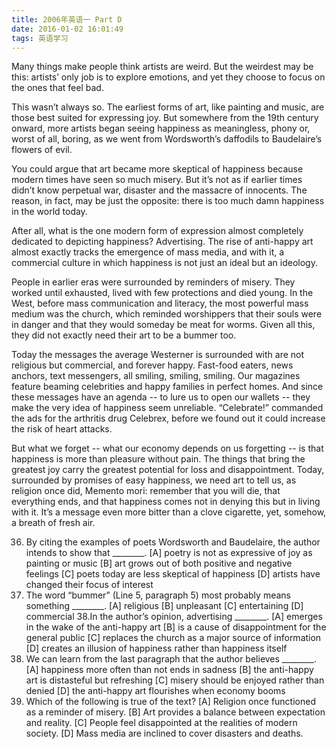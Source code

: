 ```yaml
---
title: 2006年英语一 Part D
date: 2016-01-02 16:01:49
tags: 英语学习
---
```


Many things make people think artists are weird. But the weirdest may be this: artists’ only job is to explore emotions, and yet they choose to focus on the ones that feel bad.<!--more-->

This wasn’t always so. The earliest forms of art, like painting and music, are those best suited for expressing joy. But somewhere from the 19th century onward, more artists began seeing happiness as meaningless, phony or, worst of all, boring, as we went from Wordsworth’s daffodils to Baudelaire’s flowers of evil.

You could argue that art became more skeptical of happiness because modern times have seen so much misery. But it’s not as if earlier times didn’t know perpetual war, disaster and the massacre of innocents. The reason, in fact, may be just the opposite: there is too much damn happiness in the world today.

After all, what is the one modern form of expression almost completely dedicated to depicting happiness? Advertising. The rise of anti-happy art almost exactly tracks the emergence of mass media, and with it, a commercial culture in which happiness is not just an ideal but an ideology.

People in earlier eras were surrounded by reminders of misery. They worked until exhausted, lived with few protections and died young. In the West, before mass communication and literacy, the most powerful mass medium was the church, which reminded worshippers that their souls were in danger and that they would someday be meat for worms. Given all this, they did not exactly need their art to be a bummer too.

Today the messages the average Westerner is surrounded with are not religious but commercial, and forever happy. Fast-food eaters, news anchors, text messengers, all smiling, smiling, smiling. Our magazines feature beaming celebrities and happy families in perfect homes. And since these messages have an agenda -- to lure us to open our wallets -- they make the very idea of happiness seem unreliable. “Celebrate!” commanded the ads for the arthritis drug Celebrex, before we found out it could increase the risk of heart attacks.

But what we forget -- what our economy depends on us forgetting -- is that happiness is more than pleasure without pain. The things that bring the greatest joy carry the greatest potential for loss and disappointment. Today, surrounded by promises of easy happiness, we need art to tell us, as religion once did, Memento mori: remember that you will die, that everything ends, and that happiness comes not in denying this but in living with it. It’s a message even more bitter than a clove cigarette, yet, somehow, a breath of fresh air.

36.	By citing the examples of poets Wordsworth and Baudelaire, the author intends to show that ________.
[A] poetry is not as expressive of joy as painting or music
[B] art grows out of both positive and negative feelings
[C] poets today are less skeptical of happiness
[D] artists have changed their focus of interest
37.	The word “bummer” (Line 5, paragraph 5) most probably means something ________.
[A] religious      [B] unpleasant   [C] entertaining      [D] commercial
38.In the author’s opinion, advertising ________.
[A] emerges in the wake of the anti-happy art
[B] is a cause of disappointment for the general public
[C] replaces the church as a major source of information
[D] creates an illusion of happiness rather than happiness itself
38.	We can learn from the last paragraph that the author believes ________.
[A] happiness more often than not ends in sadness
[B] the anti-happy art is distasteful but refreshing
[C] misery should be enjoyed rather than denied
[D] the anti-happy art flourishes when economy booms
39.	Which of the following is true of the text?
[A] Religion once functioned as a reminder of misery.
[B] Art provides a balance between expectation and reality.
[C] People feel disappointed at the realities of modern society.
[D] Mass media are inclined to cover disasters and deaths.